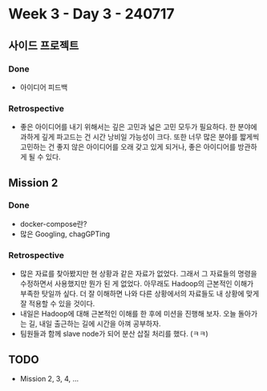 # Week 3 - Day 3 - 240717

## 사이드 프로젝트
### Done
- 아이디어 피드백
### Retrospective
- 좋은 아이디어를 내기 위해서는 깊은 고민과 넓은 고민 모두가 필요하다. 한 분야에 과하게 깊게 파고드는 건 시간 낭비일 가능성이 크다. 또한 너무 많은 분야를 짧게씩 고민하는 건 좋지 않은 아이디어를 오래 갖고 있게 되거나, 좋은 아이디어를 방관하게 될 수 있다.

## Mission 2
### Done
- docker-compose란?
- 많은 Googling, chagGPTing
### Retrospective
- 많은 자료를 찾아봤지만 현 상황과 같은 자료가 없었다. 그래서 그 자료들의 명령을 수정하면서 사용했지만 뭔가 된 게 없었다. 아무래도 Hadoop의 근본적인 이해가 부족한 탓일까 싶다. 더 잘 이해하면 나와 다른 상황에서의 자료들도 내 상황에 맞게 잘 적용할 수 있을 것이다.
- 내일은 Hadoop에 대해 근본적인 이해를 한 후에 미션을 진행해 보자. 오늘 돌아가는 길, 내일 출근하는 길에 시간을 아껴 공부하자.
- 팀원들과 함께 slave node가 되어 분산 삽질 처리를 했다. (ㅋㅋ)

## TODO
- Mission 2, 3, 4, ...
